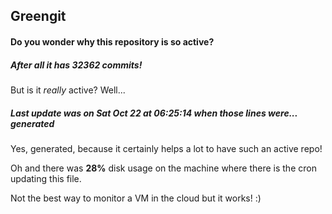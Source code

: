 ## Greengit

#### Do you wonder why this repository is so active?

##### After all it has 32362 commits!

But is it *really* active? Well...

##### Last update was on Sat Oct 22 at 06:25:14 when those lines were... generated

Yes, generated, because it certainly helps a lot to have such an active repo!

Oh and there was **28%** disk usage on the machine
where there is the cron updating this file.

Not the best way to monitor a VM in the cloud but it works! :)
